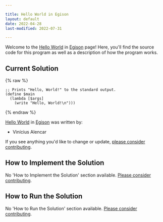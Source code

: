 ```yaml
---

title: Hello World in Egison
layout: default
date: 2022-04-28
last-modified: 2022-07-31

---
```


Welcome to the [Hello World](https://sampleprograms.io/projects/hello-world) in [Egison](https://sampleprograms.io/languages/egison) page! Here, you'll find the source code for this program as well as a description of how the program works.

## Current Solution

{% raw %}

```egison
;; Prints "Hello, World!" to the standard output.
(define $main
  (lambda [$args]
    (write "Hello, World!\n")))
```

{% endraw %}

[Hello World](https://sampleprograms.io/projects/hello-world) in [Egison](https://sampleprograms.io/languages/egison) was written by:

- Vinícius Alencar

If you see anything you'd like to change or update, [please consider contributing](https://github.com/TheRenegadeCoder/sample-programs).

## How to Implement the Solution

No 'How to Implement the Solution' section available. [Please consider contributing](https://github.com/TheRenegadeCoder/sample-programs-website).

## How to Run the Solution

No 'How to Run the Solution' section available. [Please consider contributing](https://github.com/TheRenegadeCoder/sample-programs-website).